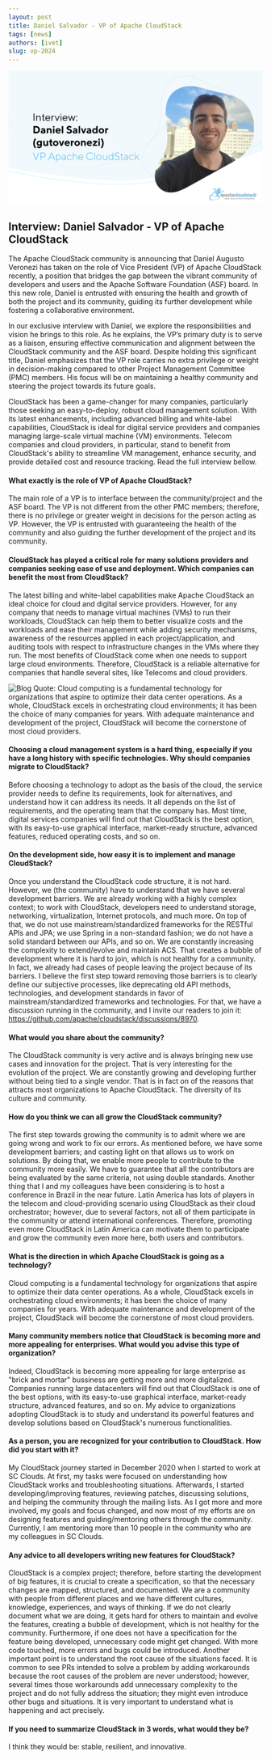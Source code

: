 ```yaml
---
layout: post
title: Daniel Salvador - VP of Apache CloudStack
tags: [news]
authors: [ivet]
slug: vp-2024
---
```


![](Daniel-header.png "Blog Header Image")

## Interview: Daniel Salvador - VP of Apache CloudStack

The Apache CloudStack community is announcing that Daniel Augusto
Veronezi has taken on the role of Vice President (VP) of Apache
CloudStack recently, a position that bridges the gap between the
vibrant community of developers and users and the Apache Software
Foundation (ASF) board. In this new role, Daniel is entrusted with
ensuring the health and growth of both the project and its community,
guiding its further development while fostering a collaborative
environment.

<!-- truncate -->

In our exclusive interview with Daniel, we explore the
responsibilities and vision he brings to this role. As he explains,
the VP’s primary duty is to serve as a liaison, ensuring effective
communication and alignment between the CloudStack community and the
ASF board. Despite holding this significant title, Daniel emphasizes
that the VP role carries no extra privilege or weight in
decision-making compared to other Project Management Committee (PMC)
members. His focus will be on maintaining a healthy community and
steering the project towards its future goals.

CloudStack has been a game-changer for many companies, particularly
those seeking an easy-to-deploy, robust cloud management
solution. With its latest enhancements, including advanced billing and
white-label capabilities, CloudStack is ideal for digital service
providers and companies managing large-scale virtual machine (VM)
environments. Telecom companies and cloud providers, in particular,
stand to benefit from CloudStack's ability to streamline VM
management, enhance security, and provide detailed cost and resource
tracking. Read the full interview bellow.

#### What exactly is the role of VP of Apache CloudStack?

The main role of a VP is to interface between the community/project
and the ASF board. The VP is not different from the other PMC members;
therefore, there is no privilege or greater weight in decisions for
the person acting as VP. However, the VP is entrusted with
guaranteeing the health of the community and also guiding the further
development of the project and its community.

#### CloudStack has played a critical role for many solutions providers and companies seeking ease of use and deployment. Which companies can benefit the most from CloudStack?

The latest billing and white-label capabilities make Apache CloudStack
an ideal choice for cloud and digital service providers. However, for
any company that needs to manage virtual machines (VMs) to run their
workloads, CloudStack can help them to better visualize costs and the
workloads and ease their management while adding security mechanisms,
awareness of the resources applied in each project/application, and
auditing tools with respect to infrastructure changes in the VMs where
they run. The most benefits of CloudStack come when one needs to
support large cloud environments. Therefore, CloudStack is a reliable
alternative for companies that handle several sites, like Telecoms and
cloud providers.

![](Daniel-inside.png "Blog Quote: Cloud computing is a fundamental
technology for organizations that aspire to optimize their data center
operations. As a whole, CloudStack excels in orchestrating cloud
environments; it has been the choice of many companies for years. With
adequate maintenance and development of the project, CloudStack will
become the cornerstone of most cloud providers.")

#### Choosing a cloud management system is a hard thing, especially if you have a long history with specific technologies. Why should companies migrate to CloudStack?

Before choosing a technology to adopt as the basis of the cloud, the
service provider needs to define its requirements, look for
alternatives, and understand how it can address its needs. It all
depends on the list of requirements, and the operating team that the
company has. Most time, digital services companies will find out that
CloudStack is the best option, with its easy-to-use graphical
interface, market-ready structure, advanced features, reduced
operating costs, and so on.

#### On the development side, how easy it is to implement and manage CloudStack?

Once you understand the CloudStack code structure, it is not
hard. However, we (the community) have to understand that we have
several development barriers. We are already working with a highly
complex context; to work with CloudStack, developers need to
understand storage, networking, virtualization, Internet protocols,
and much more. On top of that, we do not use mainstream/standardized
frameworks for the RESTful APIs and JPA; we use Spring in a
non-standard fashion; we do not have a solid standard between our
APIs, and so on. We are constantly increasing the complexity to
extend/evolve and maintain ACS. That creates a bubble of development
where it is hard to join, which is not healthy for a community. In
fact, we already had cases of people leaving the project because of
its barriers. I believe the first step toward removing those barriers
is to clearly define our subjective processes, like deprecating old
API methods, technologies, and development standards in favor of
mainstream/standardized frameworks and technologies. For that, we have
a discussion running in the community, and I invite our readers to
join it: https://github.com/apache/cloudstack/discussions/8970.

#### What would you share about the community?

The CloudStack community is very active and is always bringing new use
cases and innovation for the project. That is very interesting for the
evolution of the project. We are constantly growing and developing
further without being tied to a single vendor. That is in fact on of
the reasons that attracts most organizations to Apache CloudStack. The
diversity of its culture and community.

#### How do you think we can all grow the CloudStack community?

The first step towards growing the community is to admit where we are
going wrong and work to fix our errors. As mentioned before, we have
some development barriers; and casting light on that allows us to work
on solutions. By doing that, we enable more people to contribute to
the community more easily. We have to guarantee that all the
contributors are being evaluated by the same criteria, not using
double standards. Another thing that I and my colleagues have been
considering is to host a conference in Brazil in the near
future. Latin America has lots of players in the telecom and
cloud-providing scenario using CloudStack as their cloud orchestrator;
however, due to several factors, not all of them participate in the
community or attend international conferences. Therefore, promoting
even more CloudStack in Latin America can motivate them to participate
and grow the community even more here, both users and contributors.

#### What is the direction in which Apache CloudStack is going as a technology?

Cloud computing is a fundamental technology for organizations that
aspire to optimize their data center operations. As a whole,
CloudStack excels in orchestrating cloud environments; it has been the
choice of many companies for years. With adequate maintenance and
development of the project, CloudStack will become the cornerstone of
most cloud providers.

#### Many community members notice that CloudStack is becoming more and more appealing for enterprises. What would you advise this type of organization?

Indeed, CloudStack is becoming more appealing for large enterprise as
"brick and mortar" bussiness are getting more and more
digitalized. Companies running large datacenters will find out that
CloudStack is one of the best options, with its easy-to-use graphical
interface, market-ready structure, advanced features, and so on. My
advice to organizations adopting CloudStack is to study and understand
its powerful features and develop solutions based on CloudStack's
numerous functionalities.

#### As a person, you are recognized for your contribution to CloudStack. How did you start with it?

My CloudStack journey started in December 2020 when I started to work
at SC Clouds. At first, my tasks were focused on understanding how
CloudStack works and troubleshooting situations. Аfterwards, I started
developing/improving features, reviewing patches, discussing
solutions, and helping the community through the mailing lists. As I
got more and more involved, my goals and focus changed, and now most
of my efforts are on designing features and guiding/mentoring others
through the community. Currently, I am mentoring more than 10 people
in the community who are my colleagues in SC Clouds.

#### Any advice to all developers writing new features for CloudStack?

CloudStack is a complex project; therefore, before starting the
development of big features, it is crucial to create a specification,
so that the necessary changes are mapped, structured, and
documented. We are a community with people from different places and
we have different cultures, knowledge, experiences, and ways of
thinking. If we do not clearly document what we are doing, it gets
hard for others to maintain and evolve the features, creating a bubble
of development, which is not healthy for the community. Furthermore,
if one does not have a specification for the feature being developed,
unnecessary code might get changed. With more code touched, more
errors and bugs could be introduced. Another important point is to
understand the root cause of the situations faced. It is common to see
PRs intended to solve a problem by adding workarounds because the root
causes of the problem are never understood; however, several times
those workarounds add unnecessary complexity to the project and do not
fully address the situation; they might even introduce other bugs and
situations. It is very important to understand what is happening and
act precisely.

#### If you need to summarize CloudStack in 3 words, what would they be?

I think they would be: stable, resilient, and innovative.
